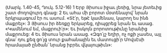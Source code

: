 (Մարկ. 1.40-45, Ղուկ. 5.12-16)
1 Երբ Յիսուս իջաւ լեռից, նրա յետեւից շատ ժողովուրդ գնաց: 2 Եւ ահա մի բորոտ մօտենալով՝ նրան երկրպագում էր ու ասում. «Տէ՛ր, եթէ կամենաս, կարող ես ինձ մաքրել»: 3 Յիսուս իր ձեռքը երկարեց, դիպցրեց նրան եւ ասաց. «Կամենում եմ, մաքրուի՛ր»: Եւ իսկոյն բորոտութիւնը նրանից մաքրուեց: 4 Եւ Յիսուս նրան ասաց. «Զգո՛յշ եղիր, ոչ ոքի չասես, այլ գնա՛ դու քեզ ցո՛յց տուր քահանային եւ մատուցի՛ր Մովսէսի հրամայած ընծան՝ նրանց իբրեւ վկայութիւն»:
